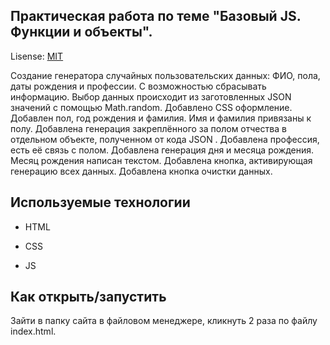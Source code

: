 ## Практическая работа по теме "Базовый JS. Функции и объекты".

Lisense: [MIT](lisence.md)

Создание генератора случайных пользовательских данных: 
ФИО, пола, даты рождения и профессии. 
С возможностью сбрасывать информацию.
Выбор данных происходит из заготовленных JSON значений с помощью Math.random.
Добавлено CSS оформление.
Добавлен пол, год рождения и фамилия.
Имя и фамилия привязаны к полу.
Добавлена генерация закреплённого за полом отчества в отдельном объекте, полученном от кода JSON . 
Добавлена профессия, есть её связь с полом. 
Добавлена генерация дня и месяца рождения. Месяц рождения написан текстом.
Добавлена кнопка, активирующая генерацию всех данных.
Добавлена кнопка очистки данных.



## Используемые технологии


* HTML

* CSS

* JS


## Как открыть/запустить

Зайти в папку сайта в файловом менеджере, кликнуть 2 раза по файлу index.html.